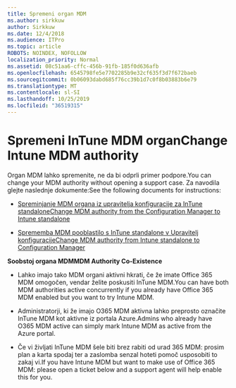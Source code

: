 ```yaml
---
title: Spremeni organ MDM
ms.author: sirkkuw
author: Sirkkuw
ms.date: 12/4/2018
ms.audience: ITPro
ms.topic: article
ROBOTS: NOINDEX, NOFOLLOW
localization_priority: Normal
ms.assetid: 08c51aa6-cffc-456b-91fb-185f0d636afb
ms.openlocfilehash: 6545798fe5e7702285b9e32cf635f3d7f672baeb
ms.sourcegitcommit: 0b06093dabd685f76cc39b1d7c0f8b03883b6e79
ms.translationtype: MT
ms.contentlocale: sl-SI
ms.lasthandoff: 10/25/2019
ms.locfileid: "36519315"
---
```

# <a name="change-intune-mdm-authority"></a><span data-ttu-id="119ca-102">Spremeni InTune MDM organ</span><span class="sxs-lookup"><span data-stu-id="119ca-102">Change Intune MDM authority</span></span>

<span data-ttu-id="119ca-103">Organ MDM lahko spremenite, ne da bi odprli primer podpore.</span><span class="sxs-lookup"><span data-stu-id="119ca-103">You can change your MDM authority without opening a support case.</span></span> <span data-ttu-id="119ca-104">Za navodila glejte naslednje dokumente:</span><span class="sxs-lookup"><span data-stu-id="119ca-104">See the following documents for instructions:</span></span>
  
- [<span data-ttu-id="119ca-105">Spreminjanje MDM organa iz upravitelja konfiguracije za InTune standalone</span><span class="sxs-lookup"><span data-stu-id="119ca-105">Change MDM authority from the Configuration Manager to Intune standalone</span></span>](https://docs.microsoft.com/sccm/mdm/deploy-use/migrate-change-mdm-authority)
    
- [<span data-ttu-id="119ca-106">Sprememba MDM pooblastilo s InTune standalone v Upravitelj konfiguracije</span><span class="sxs-lookup"><span data-stu-id="119ca-106">Change MDM authority from Intune standalone to Configuration Manager</span></span>](https://docs.microsoft.com/sccm/mdm/deploy-use/change-mdm-authority)
    
 <span data-ttu-id="119ca-107">**Soobstoj organa MDM**</span><span class="sxs-lookup"><span data-stu-id="119ca-107">**MDM Authority Co-Existence**</span></span>
  
- <span data-ttu-id="119ca-108">Lahko imajo tako MDM organi aktivni hkrati, če že imate Office 365 MDM omogočen, vendar želite poskusiti InTune MDM.</span><span class="sxs-lookup"><span data-stu-id="119ca-108">You can have both MDM authorities active concurrently if you already have Office 365 MDM enabled but you want to try Intune MDM.</span></span>
    
- <span data-ttu-id="119ca-109">Administratorji, ki že imajo O365 MDM aktivna lahko preprosto označite InTune MDM kot aktivne iz portala Azure.</span><span class="sxs-lookup"><span data-stu-id="119ca-109">Admins who already have O365 MDM active can simply mark Intune MDM as active from the Azure portal.</span></span>
    
- <span data-ttu-id="119ca-110">Če vi življati InTune MDM šele biti brez rabiti od urad 365 MDM: prosim plan a karta spodaj ter a zaslomba senzal hoteti pomoč usposobiti to zakaj vi.</span><span class="sxs-lookup"><span data-stu-id="119ca-110">If you have Intune MDM but want to make use of Office 365 MDM: please open a ticket below and a support agent will help enable this for you.</span></span>
    

